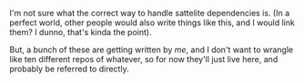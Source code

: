 
I'm not sure what the correct way to handle sattelite dependencies is. (In a perfect world, other people would also write things like this, and I would link them? I dunno, that's kinda the point).

But, a bunch of these are getting written by *me*, and I don't want to wrangle like ten different repos of whatever, so for now they'll just live here, and probably be referred to directly. 